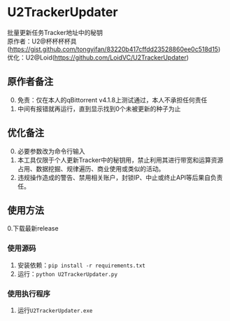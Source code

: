 # U2TrackerUpdater
批量更新任务Tracker地址中的秘钥  
原作者：U2@杯杯杯杯具(https://gist.github.com/tongyifan/83220b417cffdd23528860ee0c518d15)  
优化：U2@Loid(https://github.com/LoidVC/U2TrackerUpdater)  

## 原作者备注
0. 免责：仅在本人的qBittorrent v4.1.8上测试通过，本人不承担任何责任  
1. 中间有报错就再运行，直到显示找到0个未被更新的种子为止  

## 优化备注  
0. 必要参数改为命令行输入  
1. 本工具仅限于个人更新Tracker中的秘钥用，禁止利用其进行带宽和运算资源占用、数据挖掘、规律遍历、商业使用或类似的活动。  
2. 违规操作造成的警告、禁用相关账户，封锁IP、中止或终止API等后果自负责任。  

## 使用方法  
0.下载最新release  
### 使用源码  
1. 安装依赖：`pip install -r requirements.txt`  
2. 运行：`python U2TrackerUpdater.py`  
### 使用执行程序  
1. 运行`U2TrackerUpdater.exe`  
